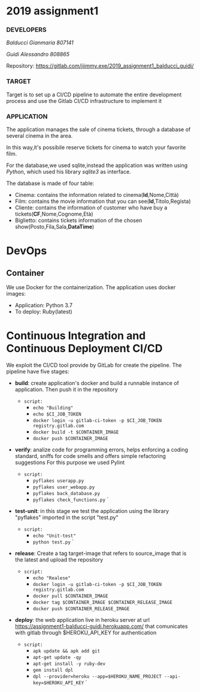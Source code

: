 # 2019 assignment1

### DEVELOPERS
*Balducci Gianmaria 807141*

*Guidi Alessandro 808865*

Repository: https://gitlab.com/jiimmy.exe/2019_assignment1_balducci_guidi/

### TARGET
Target is to set up a CI/CD pipeline to automate the entire development process and use the Gitlab CI/CD infrastructure to implement it


### APPLICATION
The application manages the sale of cinema tickets, through a database of several cinema in the area.

In this way,it's possibile reserve tickets for cinema to watch your favorite film.

For the database,we used sqlite,instead the application was written using *Python*,  which used his library *sqlite3* as interface.  

The database is made of four table:
*  Cinema: contains the information related to cinema(**Id**,Nome,Città)
*  Film: contains the movie information that you can see(**Id**,Titolo,Regista)
*  Cliente: contains the information of customer who have buy a tickets(**CF**,Nome,Cognome,Età)
*  Biglietto: contains tickets information of the chosen show(Posto,Fila,Sala,**DataTime**)

# DevOps

## Container
We use Docker for the containerization.
The application uses docker images:
 * Application:  Python 3.7
 * To deploy:  Ruby(latest)
 
# Continuous Integration and Continuous Deployment CI/CD
We exploit the CI/CD tool provide by GitLab for create the pipeline.
The pipeline have five stages:
  * **build**: create application's docker and build a runnable instance of application. Then push it in the repository
  
    - `script:`
        - `echo "Building"`
        - `echo $CI_JOB_TOKEN`
        - `docker login -u gitlab-ci-token -p $CI_JOB_TOKEN registry.gitlab.com` 
        - `docker build -t $CONTAINER_IMAGE`  
        - `docker push $CONTAINER_IMAGE`
        
  * **verify**: analize code for programming errors, helps enforcing a coding standard,
    sniffs for code smells and offers simple refactoring suggestions
    For this purpose we used Pylint
    
    - `script:`
        - `pyflakes userapp.py`
        - `pyflakes user_webapp.py`
        - `pyflakes back_database.py`
        - `pyflakes check_functions.py`
`
  * **test-unit**: in this stage we test the application using the library "pyflakes" imported in the script "test.py"
    
    - `script:`
        - `echo "Unit-test"`
        - `python test.py`
`
  * **release**: Create a tag target-image that refers to source_image that is the latest and upload the repository
    
    - `script:`
        - `echo "Realese"`
        - `docker login -u gitlab-ci-token -p $CI_JOB_TOKEN registry.gitlab.com`
        - `docker pull $CONTAINER_IMAGE`
        - `docker tag $CONTAINER_IMAGE $CONTAINER_RELEASE_IMAGE`
        - `docker push $CONTAINER_RELEASE_IMAGE`
        
* **deploy**: the web application live in heroku server at url https://assignment1-balducci-guidi.herokuapp.com/
              that comunicates with gitlab through $HEROKU_API_KEY for authentication
    
    - `script:`
        - `apk update && apk add git`
        - `apt-get update -qy`
        - `apt-get install -y ruby-dev`
        - `gem install dpl`
        - `dpl --provider=heroku --app=$HEROKU_NAME_PROJECT --api-key=$HEROKU_API_KEY`
`

           

